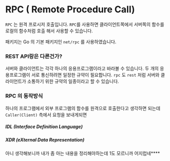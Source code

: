 # RPC ( Remote Procedure Call)

  `RPC` 는 원격 프로시저 호출입니다. `RPC`를 사용하면 
클라이언트쪽에서 서버쪽의 함수를 로컬의 함수처럼 호출 해서 사용할 수 있습니다.

패키지는 Go 의 기본 패키지인 `net/rpc` 를 사용하였습니다.

### REST API랑은 다른건가?

서버와 클라이언트는 각각 하나의 응용프로그램이라고 바라볼 수 있습니다. 두 개의 응용프로그램이 서로 통신하려면 일정한 규약이 필요합니다. `rpc` 도 `rest` 처럼 서버와 클라이언트가 소통하기 위한 규약의 일종이라고 할 수 있습니다.

### RPC 의 동작방식

하나의 프로그램에서 외부 프로그램의 함수를 원격으로 호출한다고 생각하면 되는데 `Caller(Client)` 측에서 요청을 보내게되면


##### IDL (Interface Definition Language)
##### XDR (eXternal Data Representation)


아니 생각해보니까 내가 좀 아는 내용을 정리해야하는데 1도 모르니까 어지럽네****
